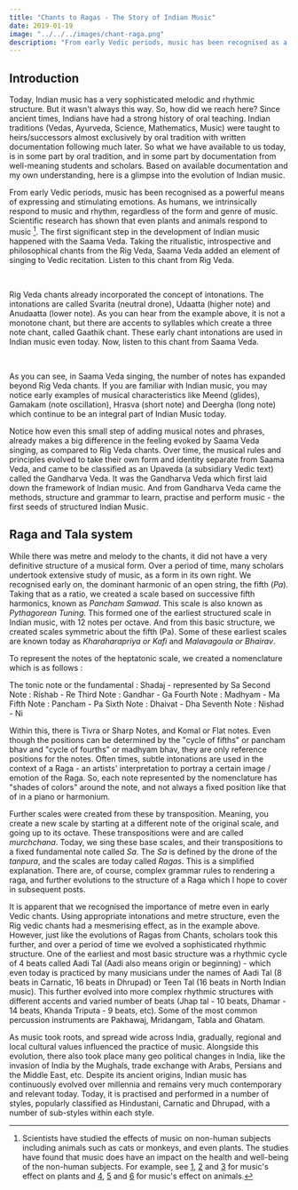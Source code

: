 ```yaml
---
title: "Chants to Ragas - The Story of Indian Music"
date: 2019-01-19
image: "../../../images/chant-raga.png"
description: "From early Vedic periods, music has been recognised as a powerful means of expressing and stimulating emotions."
---
```


## Introduction

Today, Indian music has a very sophisticated melodic and rhythmic structure. But it wasn't always this way. So, how did we reach here? Since ancient times, Indians have had a strong history of oral teaching. Indian traditions (Vedas, Ayurveda, Science, Mathematics, Music) were taught to heirs/successors almost exclusively by oral tradition with written documentation following much later. So what we have available to us today, is in some part by oral tradition, and in some part by documentation from well-meaning students and scholars. Based on available documentation and my own understanding, here is a glimpse into the evolution of Indian music.

From early Vedic periods, music has been recognised as a powerful means of expressing and stimulating emotions. As humans, we intrinsically respond to music and rhythm, regardless of the form and genre of music. Scientific research has shown that even plants and animals respond to music [^1]. The first significant step in the development of Indian music happened with the Saama Veda. Taking the ritualistic, introspective and philosophical chants from the Rig Veda, Saama Veda added an element of singing to Vedic recitation. Listen to this chant from Rig Veda.

[^1]: Scientists have studied the effects of music on non-human subjects including animals such as cats or monkeys, and even plants. The studies have found that music does have an impact on the health and well-being of the non-human subjects. For example, see [1](https://scialert.net/fulltext/?doi=ajps.2007.369.373), [2](https://www.researchgate.net/publication/291086163_Effect_of_Music_on_Plants_-_An_Overview) and [3](https://www.ncbi.nlm.nih.gov/pmc/articles/PMC3677178/pdf/ars206.pdf) for music's effect on plants and [4](https://www.nature.com/articles/laban.162), [5](https://www.appliedanimalbehaviour.com/article/S0168-1591(15)00060-X/abstract) and [6](http://rsbl.royalsocietypublishing.org/content/6/1/30.short) for music's effect on animals.

<you-tube videoid="G0QRzBzmwio" starttime="20" endtime="59"></you-tube>
<br>

Rig Veda chants already incorporated the concept of intonations. The intonations are called Svarita (neutral drone), Udaatta (higher note) and Anudaatta (lower note). As you can hear from the example above, it is not a monotone chant, but there are accents to syllables which create a three note chant, called Gaathik chant. These early chant intonations are used in Indian music even today. Now, listen to this chant from Saama Veda.

<you-tube videoid="j1ODd0UB6bY" endtime="50"></you-tube>
<br>

As you can see, in Saama Veda singing, the number of notes has expanded beyond Rig Veda chants. If you are familiar with Indian music, you may notice early examples of musical characteristics like Meend (glides), Gamakam (note oscillation), Hrasva (short note) and Deergha (long note) which continue to be an integral part of Indian Music today.

Notice how even this small step of adding musical notes and phrases, already makes a big difference in the feeling evoked by Saama Veda singing, as compared to Rig Veda chants. Over time, the musical rules and principles evolved to take their own form and identity separate from Saama Veda, and came to be classified as an Upaveda (a subsidiary Vedic text) called the Gandharva Veda. It was the Gandharva Veda which first laid down the framework of Indian music. And from Gandharva Veda came the methods, structure and grammar to learn, practise and perform music - the first seeds of structured Indian Music.

## Raga and Tala system

While there was metre and melody to the chants, it did not have a very definitive structure of a musical form. Over a period of time, many scholars undertook extensive study of music, as a form in its own right. We recognised early on, the dominant harmonic of an open string, the fifth (*Pa*). Taking that as a ratio, we created a scale based on successive fifth harmonics, known as *Pancham Samwad*. This scale is also known as *Pythagorean Tuning*. This formed one of the earliest structured scale in Indian music, with 12 notes per octave. And from this basic structure, we created scales symmetric about the fifth (Pa). Some of these earliest scales are known today as *Kharaharapriya or Kafi* and *Malavagoula or Bhairav*.

To represent the notes of the heptatonic scale, we created a nomenclature which is as follows :

The tonic note or the fundamental : Shadaj - represented by Sa
Second Note : Rishab - Re
Third Note : Gandhar - Ga
Fourth Note : Madhyam - Ma
Fifth Note : Pancham - Pa
Sixth Note : Dhaivat - Dha
Seventh Note : Nishad - Ni

Within this, there is Tivra or Sharp Notes, and Komal or Flat notes. Even though the positions can be determined by the "cycle of fifths" or pancham bhav and "cycle of fourths" or madhyam bhav, they are only reference positions for the notes. Often times, subtle intonations are used in the context of a Raga - an artists' interpretation to portray a certain image / emotion of the Raga. So, each note represented by the nomenclature has "shades of colors" around the note, and not always a fixed position like that of in a piano or harmonium.

Further scales were created from these by transposition. Meaning, you create a new scale by starting at a different note of the original scale, and going up to its octave. These transpositions were and are called *murchchana*. Today, we sing these base scales, and their transpositions to a fixed fundamental note called *Sa*. The *Sa* is defined by the drone of the *tanpura*, and the scales are today called *Ragas*. This is a simplified explanation. There are, of course, complex grammar rules to rendering a raga, and further evolutions to the structure of a Raga which I hope to cover in subsequent posts.

It is apparent that we recognised the importance of metre even in early Vedic chants. Using appropriate intonations and metre structure, even the Rig vedic chants had a mesmerising effect, as in the example above. However, just like the evolutions of Ragas from Chants, scholars took this further, and over a period of time we evolved a sophisticated rhythmic structure. One of the earliest and most basic structure was a rhythmic cycle of 4 beats called Aadi Tal (Aadi also means origin or beginning) - which even today is practiced by many musicians under the names of Aadi Tal (8 beats in Carnatic, 16 beats in Dhrupad) or Teen Tal (16 beats in North Indian music). This further evolved into more complex rhythmic structures with different accents and varied number of beats (Jhap tal - 10 beats, Dhamar - 14 beats, Khanda Triputa - 9 beats, etc). Some of the most common percussion instruments are Pakhawaj, Mridangam, Tabla and Ghatam.

As music took roots, and spread wide across India, gradually, regional and local cultural values influenced the practice of music. Alongside this evolution, there also took place many geo political changes in India, like the invasion of India by the Mughals, trade exchange with Arabs, Persians and the Middle East, etc. Despite its ancient origins, Indian music has continuously evolved over millennia and remains very much contemporary and relevant today. Today, it is practised and performed in a number of styles, popularly classified as Hindustani, Carnatic and Dhrupad, with a number of sub-styles within each style.

